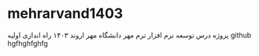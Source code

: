 # mehrarvand1403
پروژه درس توسعه نرم افزار ترم مهر دانشگاه مهر اروند ۱۴۰۳
راه اندازی اولیه github
hgfhghfghfg
